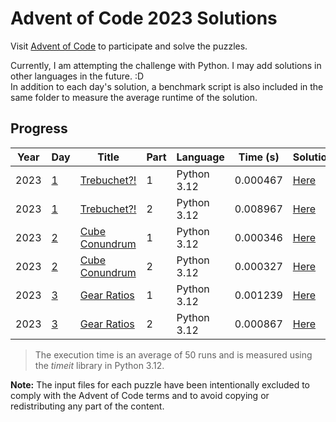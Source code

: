 # Advent of Code 2023 Solutions

Visit [Advent of Code](https://adventofcode.com/) to participate and solve the puzzles.

Currently, I am attempting the challenge with Python. I may add solutions in other languages in the future. :D\
In addition to each day's solution, a benchmark script is also included in the same folder to measure the average runtime of the solution.

## Progress

| Year | Day            | Title                                                 | Part | Language    | Time (s) | Solution                     |
| ---- | -------------- | ----------------------------------------------------- | ---- | ----------- | -------- | ---------------------------- |
| 2023 | [1](./day_01/) | [Trebuchet?!](https://adventofcode.com/2023/day/1)    | 1    | Python 3.12 | 0.000467 | [Here](./day_01/part_one.py) |
| 2023 | [1](./day_01/) | [Trebuchet?!](https://adventofcode.com/2023/day/1)    | 2    | Python 3.12 | 0.008967 | [Here](./day_01/part_two.py) |
| 2023 | [2](./day_02/) | [Cube Conundrum](https://adventofcode.com/2023/day/2) | 1    | Python 3.12 | 0.000346 | [Here](./day_02/part_one.py) |
| 2023 | [2](./day_02/) | [Cube Conundrum](https://adventofcode.com/2023/day/2) | 2    | Python 3.12 | 0.000327 | [Here](./day_02/part_two.py) |
| 2023 | [3](./day_03/) | [Gear Ratios](https://adventofcode.com/2023/day/3)    | 1    | Python 3.12 | 0.001239 | [Here](./day_03/part_one.py) |
| 2023 | [3](./day_03/) | [Gear Ratios](https://adventofcode.com/2023/day/3)    | 2    | Python 3.12 | 0.000867 | [Here](./day_03/part_two.py) |

> The execution time is an average of 50 runs and is measured using the _timeit_ library in Python 3.12.

**Note:** The input files for each puzzle have been intentionally excluded to comply with the Advent of Code terms and to avoid copying or redistributing any part of the content.
